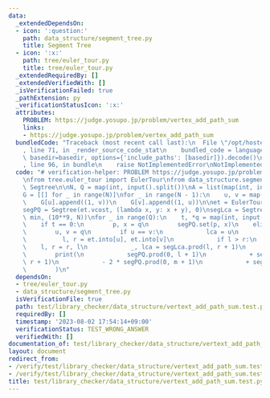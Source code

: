 ```yaml
---
data:
  _extendedDependsOn:
  - icon: ':question:'
    path: data_structure/segment_tree.py
    title: Segment Tree
  - icon: ':x:'
    path: tree/euler_tour.py
    title: tree/euler_tour.py
  _extendedRequiredBy: []
  _extendedVerifiedWith: []
  _isVerificationFailed: true
  _pathExtension: py
  _verificationStatusIcon: ':x:'
  attributes:
    PROBLEM: https://judge.yosupo.jp/problem/vertex_add_path_sum
    links:
    - https://judge.yosupo.jp/problem/vertex_add_path_sum
  bundledCode: "Traceback (most recent call last):\n  File \"/opt/hostedtoolcache/PyPy/3.7.13/x64/site-packages/onlinejudge_verify/documentation/build.py\"\
    , line 71, in _render_source_code_stat\n    bundled_code = language.bundle(stat.path,\
    \ basedir=basedir, options={'include_paths': [basedir]}).decode()\n  File \"/opt/hostedtoolcache/PyPy/3.7.13/x64/site-packages/onlinejudge_verify/languages/python.py\"\
    , line 96, in bundle\n    raise NotImplementedError\nNotImplementedError\n"
  code: "# verification-helper: PROBLEM https://judge.yosupo.jp/problem/vertex_add_path_sum\n\
    \nfrom tree.euler_tour import EulerTour\nfrom data_structure.segment_tree import\
    \ Segtree\n\nN, Q = map(int, input().split())\nA = list(map(int, input().split()))\n\
    G = [[] for _ in range(N)]\nfor _ in range(N - 1):\n    u, v = map(int, input().split())\n\
    \    G[u].append((1, v))\n    G[v].append((1, u))\n\net = EulerTour(N, G, 0, A)\n\
    segPQ = Segtree(et.vcost, (lambda x, y: x + y), 0)\nsegLca = Segtree(et.depth,\
    \ min, (10**9, N))\nfor _ in range(Q):\n    t, *q = map(int, input().split())\n\
    \    if t == 0:\n        p, x = q\n        segPQ.set(p, x)\n    elif t == 1:\n\
    \        u, v = q\n        if u == v:\n            lca = u\n        else:\n  \
    \          l, r = et.into[u], et.into[v]\n            if l > r:\n            \
    \    l, r = r, l\n            _, lca = segLca.prod(l, r + 1)\n        m = et.into[lca]\n\
    \        print(\n            segPQ.prod(0, l + 1)\n            + segPQ.prod(0,\
    \ r + 1)\n            - 2 * segPQ.prod(0, m + 1)\n            + segPQ.get(m)\n\
    \        )\n"
  dependsOn:
  - tree/euler_tour.py
  - data_structure/segment_tree.py
  isVerificationFile: true
  path: test/library_checker/data_structure/vertext_add_path_sum.test.py
  requiredBy: []
  timestamp: '2023-08-02 17:54:14+09:00'
  verificationStatus: TEST_WRONG_ANSWER
  verifiedWith: []
documentation_of: test/library_checker/data_structure/vertext_add_path_sum.test.py
layout: document
redirect_from:
- /verify/test/library_checker/data_structure/vertext_add_path_sum.test.py
- /verify/test/library_checker/data_structure/vertext_add_path_sum.test.py.html
title: test/library_checker/data_structure/vertext_add_path_sum.test.py
---
```

